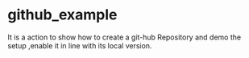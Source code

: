 # github_example
It is a action to show how to create a git-hub Repository and demo the setup ,enable it in line with its local version.
